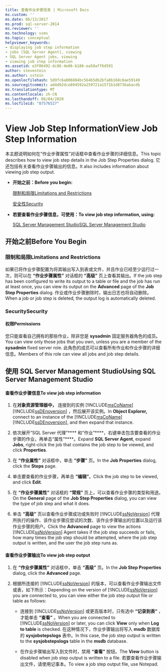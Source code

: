 ```yaml
---
title: 查看作业步骤信息 | Microsoft Docs
ms.custom: ''
ms.date: 06/13/2017
ms.prod: sql-server-2014
ms.reviewer: ''
ms.technology: ssms
ms.topic: conceptual
helpviewer_keywords:
- displaying job step information
- jobs [SQL Server Agent], viewing
- SQL Server Agent jobs, viewing
- viewing job step information
ms.assetid: e3f06492-dc86-4e06-b186-ea58aff6d591
author: stevestein
ms.author: sstein
ms.openlocfilehash: 5d9fc6a006884bc564b5db2bfa8b168c8ae59149
ms.sourcegitcommit: ad4d92dce894592a259721a1571b1d8736abacdb
ms.translationtype: MT
ms.contentlocale: zh-CN
ms.lasthandoff: 08/04/2020
ms.locfileid: "87576527"
---
```

# <a name="view-job-step-information"></a><span data-ttu-id="aa27c-102">View Job Step Information</span><span class="sxs-lookup"><span data-stu-id="aa27c-102">View Job Step Information</span></span>
  <span data-ttu-id="aa27c-103">本主题说明如何在“作业步骤属性”对话框中查看作业步骤的详细信息。</span><span class="sxs-lookup"><span data-stu-id="aa27c-103">This topic describes how to view job step details in the Job Step Properties dialog.</span></span> <span data-ttu-id="aa27c-104">它还包括有关查看作业步骤输出的信息。</span><span class="sxs-lookup"><span data-stu-id="aa27c-104">It also includes information about viewing job step output.</span></span>  
  
-   <span data-ttu-id="aa27c-105">**开始之前：**</span><span class="sxs-lookup"><span data-stu-id="aa27c-105">**Before you begin:**</span></span>  
  
     [<span data-ttu-id="aa27c-106">限制和局限</span><span class="sxs-lookup"><span data-stu-id="aa27c-106">Limitations and Restrictions</span></span>](#Restrictions)  
  
     [<span data-ttu-id="aa27c-107">安全性</span><span class="sxs-lookup"><span data-stu-id="aa27c-107">Security</span></span>](#Security)  
  
-   <span data-ttu-id="aa27c-108">**若要查看作业步骤信息，可使用：**</span><span class="sxs-lookup"><span data-stu-id="aa27c-108">**To view job step information, using:**</span></span>  
  
     [<span data-ttu-id="aa27c-109">SQL Server Management Studio</span><span class="sxs-lookup"><span data-stu-id="aa27c-109">SQL Server Management Studio</span></span>](#SSMS)  
  
##  <a name="before-you-begin"></a><a name="BeforeYouBegin"></a> <span data-ttu-id="aa27c-110">开始之前</span><span class="sxs-lookup"><span data-stu-id="aa27c-110">Before You Begin</span></span>  
  
###  <a name="limitations-and-restrictions"></a><a name="Restrictions"></a> <span data-ttu-id="aa27c-111">限制和局限</span><span class="sxs-lookup"><span data-stu-id="aa27c-111">Limitations and Restrictions</span></span>  
 <span data-ttu-id="aa27c-112">如果已将作业步骤配置为将其输出写入到表或文件，并且作业已经至少运行过一次，则可以在 **“作业步骤属性”** 对话框的 **“高级”** 页上查看其输出。</span><span class="sxs-lookup"><span data-stu-id="aa27c-112">If the job step has been configured to write its output to a table or file and the job has run at least once, you can view its output on the **Advanced** page of the **Job Step Properties** dialog.</span></span> <span data-ttu-id="aa27c-113">作业或作业步骤删除时，输出日志也将自动删除。</span><span class="sxs-lookup"><span data-stu-id="aa27c-113">When a job or job step is deleted, the output log is automatically deleted.</span></span>  
  
###  <a name="security"></a><a name="Security"></a> <span data-ttu-id="aa27c-114">Security</span><span class="sxs-lookup"><span data-stu-id="aa27c-114">Security</span></span>  
  
####  <a name="permissions"></a><a name="Permissions"></a> <span data-ttu-id="aa27c-115">权限</span><span class="sxs-lookup"><span data-stu-id="aa27c-115">Permissions</span></span>  
 <span data-ttu-id="aa27c-116">您只能查看自己拥有的那些作业，除非您是 **sysadmin** 固定服务器角色的成员。</span><span class="sxs-lookup"><span data-stu-id="aa27c-116">You can view only those jobs that you own, unless you are a member of the **sysadmin** fixed server role.</span></span> <span data-ttu-id="aa27c-117">此角色的成员可以查看所有作业和作业步骤的详细信息。</span><span class="sxs-lookup"><span data-stu-id="aa27c-117">Members of this role can view all jobs and job step details.</span></span>  
  
##  <a name="using-sql-server-management-studio"></a><a name="SSMS"></a> <span data-ttu-id="aa27c-118">使用 SQL Server Management Studio</span><span class="sxs-lookup"><span data-stu-id="aa27c-118">Using SQL Server Management Studio</span></span>  
  
#### <a name="to-view-job-step-information"></a><span data-ttu-id="aa27c-119">查看作业步骤信息</span><span class="sxs-lookup"><span data-stu-id="aa27c-119">To view job step information</span></span>  
  
1.  <span data-ttu-id="aa27c-120">在**对象资源管理器中，** 连接到的实例 [!INCLUDE[msCoName](../../includes/msconame-md.md)] [!INCLUDE[ssDEnoversion](../../includes/ssdenoversion-md.md)] ，然后展开该实例。</span><span class="sxs-lookup"><span data-stu-id="aa27c-120">In **Object Explorer,** connect to an instance of the [!INCLUDE[msCoName](../../includes/msconame-md.md)] [!INCLUDE[ssDEnoversion](../../includes/ssdenoversion-md.md)], and then expand that instance.</span></span>  
  
2.  <span data-ttu-id="aa27c-121">依次展开“SQL Server 代理”\*\*\*\* 和“作业”\*\*\*\*，右键单击包含要查看的作业步骤的作业，再单击“属性”\*\*\*\*。</span><span class="sxs-lookup"><span data-stu-id="aa27c-121">Expand **SQL Server Agent**, expand **Jobs**, right-click the job that contains the job step to be viewed, and click **Properties**.</span></span>  
  
3.  <span data-ttu-id="aa27c-122">在 **“作业属性”** 对话框中，单击 **“步骤”** 页。</span><span class="sxs-lookup"><span data-stu-id="aa27c-122">In the **Job Properties** dialog, click the **Steps** page.</span></span>  
  
4.  <span data-ttu-id="aa27c-123">单击要查看的作业步骤，再单击 **“编辑”**。</span><span class="sxs-lookup"><span data-stu-id="aa27c-123">Click the job step to be viewed, and click **Edit**.</span></span>  
  
5.  <span data-ttu-id="aa27c-124">在 **“作业步骤属性”** 对话框的 **“常规”** 页上，可以查看作业步骤的类型和用途。</span><span class="sxs-lookup"><span data-stu-id="aa27c-124">On the **General** page of the **Job Step Properties** dialog, you can view the type of job step and what it does.</span></span>  
  
6.  <span data-ttu-id="aa27c-125">单击 **“高级”** 页以查看作业步骤成功或失败时 [!INCLUDE[ssNoVersion](../../includes/ssnoversion-md.md)] 代理所执行的操作、该作业步骤应尝试的次数、该作业步骤输出的位置以及运行该作业步骤的用户。</span><span class="sxs-lookup"><span data-stu-id="aa27c-125">Click the **Advanced** page to view the actions [!INCLUDE[ssNoVersion](../../includes/ssnoversion-md.md)] Agent takes if the job step succeeds or fails, how many times the job step should be attempted, where the job step output is written, and the user the job step runs as.</span></span>  
  
#### <a name="to-view-job-step-output"></a><span data-ttu-id="aa27c-126">查看作业步骤输出</span><span class="sxs-lookup"><span data-stu-id="aa27c-126">To view job step output</span></span>  
  
1.  <span data-ttu-id="aa27c-127">在 **“作业步骤属性”** 对话框中，单击 **“高级”** 页。</span><span class="sxs-lookup"><span data-stu-id="aa27c-127">In the **Job Step Properties** dialog, click the **Advanced** page.</span></span>  
  
2.  <span data-ttu-id="aa27c-128">根据所连接的 [!INCLUDE[ssNoVersion](../../includes/ssnoversion-md.md)] 的版本，可以查看作业步骤输出文件或表，如下所示：</span><span class="sxs-lookup"><span data-stu-id="aa27c-128">Depending on the version of [!INCLUDE[ssNoVersion](../../includes/ssnoversion-md.md)] you are connected to, you can view either the job step output file or table as follows:</span></span>  
  
    -   <span data-ttu-id="aa27c-129">连接到 [!INCLUDE[ssNoVersion](../../includes/ssnoversion-md.md)] 或更高版本时，只有选中 **“记录到表”** ，才能单击 **“查看”** 。</span><span class="sxs-lookup"><span data-stu-id="aa27c-129">When you are connected to [!INCLUDE[ssNoVersion](../../includes/ssnoversion-md.md)] or later, you can click **View** only when **Log to table** is checked.</span></span> <span data-ttu-id="aa27c-130">在这种情况下，作业步骤输出将写入 **msdb** 数据库的 **sysjobstepslogs** 表中。</span><span class="sxs-lookup"><span data-stu-id="aa27c-130">In this case, the job step output is written to the **sysjobstepslogs** table in the **msdb** database.</span></span>  
  
    -   <span data-ttu-id="aa27c-131">在作业步骤输出写入到文件时，禁用 **“查看”** 按钮。</span><span class="sxs-lookup"><span data-stu-id="aa27c-131">The **View** button is disabled when job step output is written to a file.</span></span> <span data-ttu-id="aa27c-132">若要查看作业步骤输出文件，请使用记事本。</span><span class="sxs-lookup"><span data-stu-id="aa27c-132">To view a job step output file, use Notepad.</span></span>  
  
  
